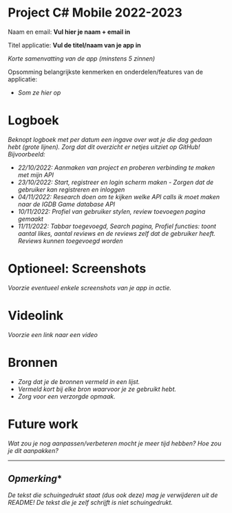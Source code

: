# Project C# Mobile 2022-2023
Naam en email: **Vul hier je naam + email in**

Titel applicatie: **Vul de titel/naam van je app in**

*Korte samenvatting van de app (minstens 5 zinnen)*

Opsomming belangrijkste kenmerken en onderdelen/features van de applicatie: 
* *Som ze hier op*

# Logboek
*Beknopt logboek met per datum een ingave over wat je die dag gedaan hebt (grote lijnen). Zorg dat dit overzicht er netjes uitziet op GitHub! Bijvoorbeeld:*
* *22/10/2022: Aanmaken van project en proberen verbinding te maken met mijn API*
* *23/10/2022: Start, registreer en login scherm maken - Zorgen dat de gebruiker kan registreren en inloggen*
* *04/11/2022: Research doen om te kijken welke API calls ik moet maken naar de IGDB Game database API*
* *10/11/2022: Profiel van gebruiker stylen, review toevoegen pagina gemaakt*
* *11/11/2022: Tabbar toegevoegd, Search pagina, Profiel functies: toont aantal likes, aantal reviews en de reviews zelf dat de gebruiker heeft. Reviews kunnen toegevoegd worden*

# Optioneel: Screenshots
*Voorzie eventueel enkele screenshots van je app in actie.*

# Videolink
*Voorzie een link naar een video*

# Bronnen
* *Zorg dat je de bronnen vermeld in een lijst.*
* *Vermeld kort bij elke bron waarvoor je ze gebruikt hebt.*
* *Zorg voor een verzorgde opmaak.*

# Future work
*Wat zou je nog aanpassen/verbeteren mocht je meer tijd hebben? Hoe zou je dit aanpakken?* 


---
## *Opmerking**
*De tekst die schuingedrukt staat (dus ook deze) mag je verwijderen uit de README! De tekst die je zelf schrijft is niet schuingedrukt.*